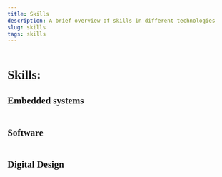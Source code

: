 ```yaml
---
title: Skills 
description: A brief overview of skills in different technologies
slug: skills
tags: skills
---
```



<div class="content">

# Skills:

  <div align="left">
  <details>
  <summary style="display:block"> 

## Embedded systems

  </summary>

* #### Platforms used
  * Arduino
  * ARM
  * NodeMCU
  * Raspberry pi
* #### Projects done
  * <nuxt-link to="/lightupdress"> Light-up Dress </nuxt-link>
* #### Tools used
  * MATLAB
  * Arduino IDE
  * Node-Red

</details>

  </div>


<div align="left">
    <details>

<summary style="display:block"> 

## Software

</summary>

* #### Coding Languages
  * #### C/C++
    * Embedded C/C++
    * GTK
  * #### Python
    * SciPy
    * matplotlib
  * #### JavaScript
    * VueJS (frontend)
    * NodeJS (express backend)
* #### Projects done
  *  <a href="https://comm-theory-sem6-project.vercel.app/amplitude_mod"> A Visualization of Analog Modulation schemes using Javascript </a>

</details>

</div>

<div align="left">

<details>

<summary style="display:block" > 

## Digital Design

</summary>

* #### Hardware Languages
  * Verilog
* #### Projects
  * In Progress
* #### Software tools used
  * Altera Quartus Prime
* #### Hardware used
  * Altera Cyclone II FPGA

</details>

</div>

</div>
  
  


<style>

.content{
  display:inline-block;
  font-family: Ubuntu;
  width: 100%;
}

h4:hover{
  text-decoration:underline;
  text-decoration-color: rgb(233, 68, 101);
  text-decoration-thickness: 3.5px;
}

h2:hover{
  text-decoration:underline;
  text-decoration-color: rgb(233, 68, 101);
  text-decoration-thickness: 3.5px;
}

</style>
